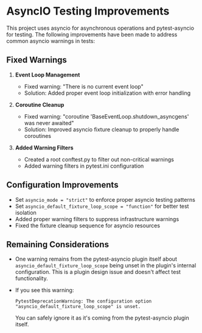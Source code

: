 # AsyncIO Testing Improvements

This project uses asyncio for asynchronous operations and pytest-asyncio for testing. The following improvements have been made to address common asyncio warnings in tests:

## Fixed Warnings

1. **Event Loop Management**
   - Fixed warning: "There is no current event loop"
   - Solution: Added proper event loop initialization with error handling

2. **Coroutine Cleanup**
   - Fixed warning: "coroutine 'BaseEventLoop.shutdown_asyncgens' was never awaited"
   - Solution: Improved asyncio fixture cleanup to properly handle coroutines

3. **Added Warning Filters**
   - Created a root conftest.py to filter out non-critical warnings
   - Added warning filters in pytest.ini configuration

## Configuration Improvements

- Set `asyncio_mode = "strict"` to enforce proper asyncio testing patterns
- Set `asyncio_default_fixture_loop_scope = "function"` for better test isolation
- Added proper warning filters to suppress infrastructure warnings
- Fixed the fixture cleanup sequence for asyncio resources

## Remaining Considerations

- One warning remains from the pytest-asyncio plugin itself about `asyncio_default_fixture_loop_scope` being unset in the plugin's internal configuration. This is a plugin design issue and doesn't affect test functionality.

- If you see this warning:
  ```
  PytestDeprecationWarning: The configuration option "asyncio_default_fixture_loop_scope" is unset.
  ```
  You can safely ignore it as it's coming from the pytest-asyncio plugin itself.